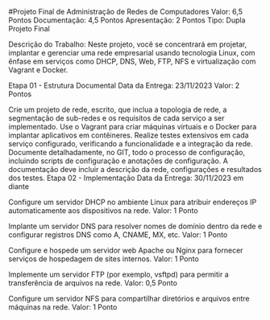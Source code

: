 #Projeto Final de Administração de Redes de Computadores
Valor: 6,5 Pontos
Documentação: 4,5 Pontos
Apresentação: 2 Pontos
Tipo: Dupla
Projeto Final

Descrição do Trabalho: Neste projeto, você se concentrará em projetar, implantar e gerenciar uma rede empresarial usando tecnologia Linux, com ênfase em serviços como DHCP, DNS, Web, FTP, NFS e virtualização com Vagrant e Docker.


Etapa 01 - Estrutura Documental
Data da Entrega: 23/11/2023
Valor: 2 Pontos


Crie um projeto de rede, escrito, que inclua a topologia de rede, a segmentação de sub-redes e os requisitos de cada serviço a ser implementado.
Use o Vagrant para criar máquinas virtuais e o Docker para implantar aplicativos em contêineres.
Realize testes extensivos em cada serviço configurado, verificando a funcionalidade e a integração da rede. Documente detalhadamente, no GIT, todo o processo de configuração, incluindo scripts de configuração e anotações de configuração. A documentação deve incluir a descrição da rede, configurações e resultados dos testes.
Etapa 02 - Implementação
Data da Entrega: 30/11/2023 em diante

Configure um servidor DHCP no ambiente Linux para atribuir endereços IP automaticamente aos dispositivos na rede. Valor: 1 Ponto


Implante um servidor DNS para resolver nomes de domínio dentro da rede e configurar registros DNS como A, CNAME, MX, etc. Valor: 1 Ponto


Configure e hospede um servidor web Apache ou Nginx para fornecer serviços de hospedagem de sites internos. Valor: 1 Ponto


Implemente um servidor FTP (por exemplo, vsftpd) para permitir a transferência de arquivos na rede. Valor: 0,5 Ponto


Configure um servidor NFS para compartilhar diretórios e arquivos entre máquinas na rede. Valor: 1 Ponto